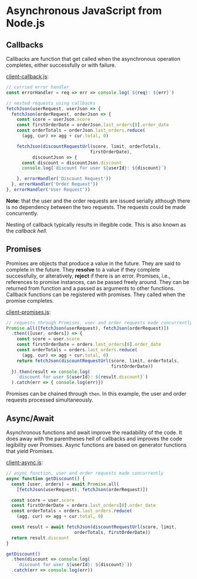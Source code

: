 # Asynchronous JavaScript from Node.js

## Callbacks

Callbacks are function that get called when the asynchronous operation completes,
either successfully or with failure.

[client-callback.js](client-callback.js):

```javascript
// curried error handler
const errorHandler = req => err => console.log(`${req}: ${err}`)

// nested requests using callbacks
fetchJson(userRequest, userJson => {
  fetchJson(orderRequest, orderJson => {
    const score = userJson.score
    const firstOrderDate = orderJson.last_orders[0].order_date
    const orderTotals = orderJson.last_orders.reduce(
      (agg, cur) => agg + cur.total, 0)

    fetchJson(discountRequestUrl(score, limit, orderTotals,
                                firstOrderDate),
          discountJson => {
      const discount = discountJson.discount
      console.log(`discount for user ${userId}: ${discount}`)

    }, errorHandler('Discount Request'))
  }, errorHandler('Order Request'))
}, errorHandler('User Request'))
```

**Note:** that the user and the order requests
are issued serially although there is no dependency between
the two requests. The requests could be made concurrently.

Nesting of callback typically results in illegible code.
This is also known as the *callback hell*.

## Promises

Promises are objects that produce a value in the future.
They are said to complete in the future. They **resolve** to a value if they
complete successfully, or alteratively, **reject** if there is an error.
Promises, i.e., references to promise instances, can be passed freely around. They can be returned from function and a passed as arguments to other functions.
Callback functions can be registered with promises. They called when the
promise completes.

[client-promises.js](client-promises.js):

```javascript
// requests through Promises, user and order requests made concurrently
Promise.all([fetchJson(userRequest), fetchJson(orderRequest)])
  .then(([user, orders]) => {
    const score = user.score
    const firstOrderDate = orders.last_orders[0].order_date
    const orderTotals = orders.last_orders.reduce(
      (agg, cur) => agg + cur.total, 0)
    return fetchJson(discountRequestUrl(score, limit, orderTotals,
                                        firstOrderDate))
  }).then(result => console.log(
    `discount for user ${userId}: ${result.discount}`)
  ).catch(err => { console.log(err)})
```

Promises can be chained through `then`. In this example, the user and
order requests processed simultaneously.

## Async/Await

Asynchronous functions and await improve the readability of the code.
It does away with the parentheses hell of callbacks and improves the code
legibility over Promises. Async functions are based on generator functions
that yield Promises.

[client-async.js](client-async.js):

```javascript
// async function, user and order requests made concurrently
async function getDiscount() {
  const [user, orders] = await Promise.all(
    [fetchJson(userRequest), fetchJson(orderRequest)])

  const score = user.score
  const firstOrderDate = orders.last_orders[0].order_date
  const orderTotals = orders.last_orders.reduce(
    (agg, cur) => agg + cur.total, 0)

  const result = await fetchJson(discountRequestUrl(score, limit,
                          orderTotals, firstOrderDate))
  return result.discount
}

getDiscount()
  .then(discount => console.log(
    `discount for user ${userId}: ${discount}`))
  .catch(err => console.log(err))
```

